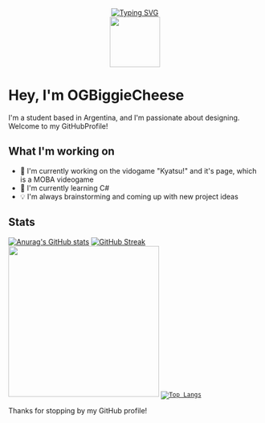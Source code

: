 
<div id="header" align="center">
  <a href="https://git.io/typing-svg"><img src="https://readme-typing-svg.demolab.com?font=Fira+Code&pause=1000&center=true&vCenter=true&width=455&lines=OGBiggieCheese+-+Here+to+serve+you+!+;Hi everynyan! - Welcome to my profile" alt="Typing SVG" /></a>
  <br>
  <img src="https://media.tenor.com/DOVbIdf5PrsAAAAi/megumin-konosuba-chibi.gif" width="100"/>
  <br>
  </div>
  
 # Hey, I'm OGBiggieCheese
  
 <p> I'm a student based in Argentina, and I'm passionate about designing. Welcome to my GitHubProfile! </p>
  
 ## What I'm working on
 
 - 🚀 I'm currently working on the vidogame "Kyatsu!" and it's page, which is a MOBA videogame
 - 📖 I'm currently learning C#
 - 💡 I'm always brainstorming and coming up with new project ideas
 
 ## Stats
 
 <p align="center">
  
[![Anurag's GitHub stats](https://github-readme-stats.vercel.app/api?username=OGBiggieCheese)](https://github.com/OGBiggieCheese/github-readme-stats)
[![GitHub Streak](https://github-readme-streak-stats.herokuapp.com/?user=OGBiggieCheese)](https://git.io/streak-stats)
<img src="https://media3.giphy.com/media/v1.Y2lkPTc5MGI3NjExYTdkMWM3NjZiMTc1Nzc1ZGEzNTUxMDU0NmQ0MjExM2U0Y2JmNTMwMCZjdD1z/IsNANDIdPI2k55dKhN/giphy.gif" height="300"/>
  <code width="200">[![Top Langs](https://github-readme-stats.vercel.app/api/top-langs/?username=anuraghazra&hide_progress=false)](https://github.com/anuraghazra/github-readme-stats)</code>
  
</p>

Thanks for stopping by my GitHub profile!
